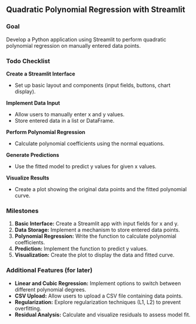 ## Quadratic Polynomial Regression with Streamlit

### Goal
Develop a Python application using Streamlit to perform quadratic polynomial regression on manually entered data points.

### Todo Checklist

**Create a Streamlit Interface**
* Set up basic layout and components (input fields, buttons, chart display).

**Implement Data Input**
* Allow users to manually enter x and y values.
* Store entered data in a list or DataFrame.

**Perform Polynomial Regression**
* Calculate polynomial coefficients using the normal equations.

**Generate Predictions**
* Use the fitted model to predict y values for given x values.

**Visualize Results**
* Create a plot showing the original data points and the fitted polynomial curve.

### Milestones

1. **Basic Interface:** Create a Streamlit app with input fields for x and y.
2. **Data Storage:** Implement a mechanism to store entered data points.
3. **Polynomial Regression:** Write the function to calculate polynomial coefficients.
4. **Prediction:** Implement the function to predict y values.
5. **Visualization:** Create the plot to display the data and fitted curve.

### Additional Features (for later)

* **Linear and Cubic Regression:** Implement options to switch between different polynomial degrees.
* **CSV Upload:** Allow users to upload a CSV file containing data points.
* **Regularization:** Explore regularization techniques (L1, L2) to prevent overfitting.
* **Residual Analysis:** Calculate and visualize residuals to assess model fit.
